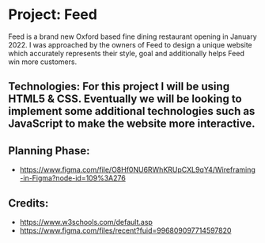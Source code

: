 # Project: Feed 
Feed is a brand new Oxford based fine dining restaurant opening in January 2022. I was approached by the owners of Feed to design a unique website which accurately represents their style, goal and additionally helps Feed win more customers.

## Technologies: For this project I will be using HTML5 & CSS. Eventually we will be looking to implement some additional technologies such as JavaScript to make the website more interactive.

## Planning Phase: 

* https://www.figma.com/file/O8Hf0NU6RWhKRUpCXL9qY4/Wireframing-in-Figma?node-id=109%3A276


## Credits:

* https://www.w3schools.com/default.asp
* https://www.figma.com/files/recent?fuid=996809097714597820
